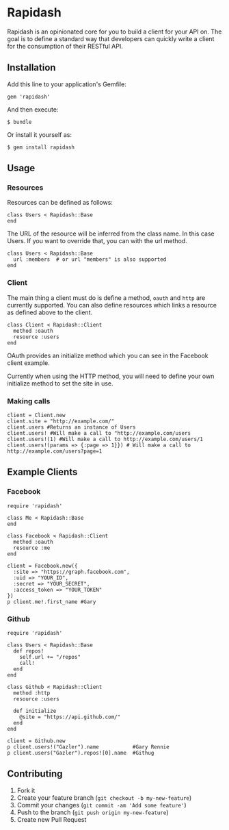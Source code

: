 # Rapidash

Rapidash is an opinionated core for you to build a client for your API on.  The goal is to define a standard way that developers can quickly write a client for the consumption of their RESTful API.

## Installation

Add this line to your application's Gemfile:

    gem 'rapidash'

And then execute:

    $ bundle

Or install it yourself as:

    $ gem install rapidash

## Usage

### Resources

Resources can be defined as follows:

    class Users < Rapidash::Base
    end

The URL of the resource will be inferred from the class name.  In this case Users.  If you want to override that, you can with the url method.

    class Users < Rapidash::Base
      url :members  # or url "members" is also supported
    end

### Client

The main thing a client must do is define a method, `oauth` and `http` are currently supported.  You can also define resources which links a resource as defined above to the client.

    class Client < Rapidash::Client
      method :oauth
      resource :users
    end

OAuth provides an initialize method which you can see in the Facebook client example.

Currently when using the HTTP method, you will need to define your own initialize method to set the site in use.

### Making calls

    client = Client.new
    client.site = "http://example.com/"
    client.users #Returns an instance of Users
    client.users! #Will make a call to "http://example.com/users
    client.users!(1) #Will make a call to http://example.com/users/1
    client.users!(params => {:page => 1}}) # Will make a call to http://example.com/users?page=1

## Example Clients

### Facebook

    require 'rapidash'

    class Me < Rapidash::Base
    end

    class Facebook < Rapidash::Client
      method :oauth
      resource :me
    end

    client = Facebook.new({
      :site => "https://graph.facebook.com",
      :uid => "YOUR_ID",
      :secret => "YOUR_SECRET",
      :access_token => "YOUR_TOKEN"
    })
    p client.me!.first_name #Gary

### Github

    require 'rapidash'

    class Users < Rapidash::Base
      def repos!
        self.url += "/repos"
        call!
      end
    end

    class Github < Rapidash::Client
      method :http
      resource :users

      def initialize
        @site = "https://api.github.com/"
      end
    end

    client = Github.new
    p client.users!("Gazler").name           #Gary Rennie
    p client.users("Gazler").repos![0].name  #Githug

## Contributing

1. Fork it
2. Create your feature branch (`git checkout -b my-new-feature`)
3. Commit your changes (`git commit -am 'Add some feature'`)
4. Push to the branch (`git push origin my-new-feature`)
5. Create new Pull Request
